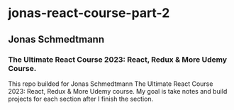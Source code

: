 # jonas-react-course-part-2

## Jonas Schmedtmann

### The Ultimate React Course 2023: React, Redux &amp; More Udemy Course.

This repo builded for Jonas Schmedtmann The Ultimate React Course 2023: React, Redux & More Udemy course.
My goal is take notes and build projects for each section after I finish the section.
